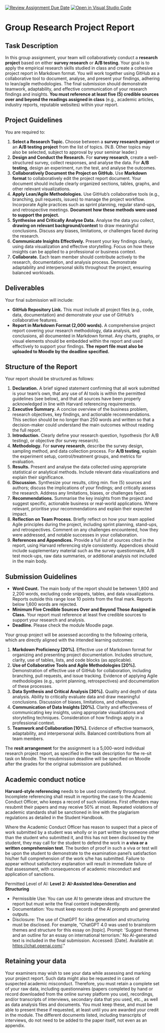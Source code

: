 [![Review Assignment Due Date](https://classroom.github.com/assets/deadline-readme-button-22041afd0340ce965d47ae6ef1cefeee28c7c493a6346c4f15d667ab976d596c.svg)](https://classroom.github.com/a/DRdc_Fxa)
[![Open in Visual Studio Code](https://classroom.github.com/assets/open-in-vscode-2e0aaae1b6195c2367325f4f02e2d04e9abb55f0b24a779b69b11b9e10269abc.svg)](https://classroom.github.com/online_ide?assignment_repo_id=21095798&assignment_repo_type=AssignmentRepo)
# Group Research Project Report
## Task Description

In this group assignment, your team will collaboratively conduct a **research project** based on either **survey research** or **A/B testing**. Your goal is to apply the empirical research skills studied in class and create a cohesive project report in Markdown format. You will work together using GitHub as a collaborative tool to document, analyse, and present your findings, adhering to lean/agile methodologies. The final submission should demonstrate teamwork, adaptability, and effective communication of your research findings and insights. **You must reference at least five (5) credible sources over and beyond the readings assigned in class** (e.g., academic articles, industry reports, reputable websites) within your report.

## Project Guidelines

You are required to:

1. **Select a Research Topic.** Choose between a **survey research project** or an **A/B testing project** from the list of topics. (N.B. Other topics may also be selected, subject to approval by your seminar leader.)
2. **Design and Conduct the Research.** For **survey research**, create a well-structured survey, collect responses, and analyse the data. For **A/B testing**, design an experiment, run the test, and analyse the outcomes.
3. **Collaboratively Document the Project on GitHub.** Use **Markdown format** to collaboratively edit the project report document. Your document should include clearly organized sections, tables, graphs, and other relevant visualizations.
4. **Apply Lean/Agile Methodologies.** Use GitHub’s collaborative tools (e.g., branching, pull requests, issues) to manage the project workflow. Incorporate Agile practices such as sprint planning, regular stand-ups, and retrospective meetings. **Document how these methods were used to support the project.**
5. **Synthesise and Critically Analyse Data.** Analyse the data you collect, **drawing on relevant background/context** to draw meaningful conclusions. Discuss any biases, limitations, or challenges faced during the research.
6. **Communicate Insights Effectively.** Present your key findings clearly, using data visualization and effective storytelling. Focus on how these insights can be applied to a professional or business context.
7. **Collaborate.** Each team member should contribute actively to the research, documentation, and analysis process. Demonstrate adaptability and interpersonal skills throughout the project, ensuring balanced workloads.

## Deliverables

Your final submission will include:

- **GitHub Repository Link.** This must include all project files (e.g., code, data, documentation) and demonstrate your use of GitHub’s collaborative features.
- **Report in Markdown Format (2,000 words).** A comprehensive project report covering your research methodology, data analysis, and conclusions, all documented in Markdown format. Any charts, graphs, or visual elements should be embedded within the report and used effectively to support your findings. **The report file must also be uploaded to Moodle by the deadline specified.**

## Structure of the Report

Your report should be structured as follows:

1. **Declaration.** A brief signed statement confirming that all work submitted is your team’s own, that any use of AI tools is within the permitted guidelines (see below), and that all sources have been properly acknowledged in line with Harvard referencing requirements.
2. **Executive Summary.** A concise overview of the business problem, research objectives, key findings, and actionable recommendations. This section should be no longer than 250 words and written so that a decision-maker could understand the main outcomes without reading the full report.
3. **Introduction.** Clearly define your research question, hypothesis (for A/B testing), or objective (for survey research).
4. **Methodology.** For **survey research**, describe the survey design, sampling method, and data collection process. For **A/B testing**, explain the experiment setup, control/treatment groups, and metrics for evaluation.
5. **Results.** Present and analyse the data collected using appropriate statistical or analytical methods. Include relevant data visualizations and explain their significance.
6. **Discussion.** Synthesize your results, citing min. five (5) sources and authors; discuss the implications of your findings; and critically assess the research. Address any limitations, biases, or challenges faced.
7. **Recommendations.** Summarise the key insights from the project and suggest specific, actionable business or real-world applications. Where relevant, prioritise your recommendations and explain their expected impact.
8. **Reflection on Team Process.** Briefly reflect on how your team applied Agile principles during the project, including sprint planning, stand-ups, and retrospectives. Comment on any challenges encountered, how they were addressed, and notable successes in your collaboration.
9. **References and Appendices.** Provide a full list of sources cited in the report, using Harvard referencing style consistently. Appendices should include supplementary material such as the survey questionnaire, A/B test mock-ups, raw data summaries, or additional analysis not included in the main body.

## Submission Guidelines

- **Word Count.** The main body of the report should be between 1,800 and 2,200 words, excluding code snippets, tables, and data visualizations. Reports outside this range lose 10 points from the final mark. Reports below 1,600 words are rejected.
- **Minimum Five Credible Sources Over and Beyond Those Assigned in Class.** Your report must reference at least five credible sources to support your research and analysis.
- **Deadline.** Please check the module Moodle page.

Your group project will be assessed according to the following criteria, which are directly aligned with the intended learning outcomes:

1. **Markdown Proficiency [20%].** Effective use of Markdown format for organizing and presenting project documentation. Includes structure, clarity, use of tables, lists, and code blocks (as applicable).
2. **Use of Collaborative Tools and Agile Methodologies [20%].** Demonstration of effective use of GitHub for collaboration, including branching, pull requests, and issue tracking. Evidence of applying Agile methodologies (e.g., sprint planning, retrospectives) and documentation of these processes.
3. **Data Synthesis and Critical Analysis [30%].** Quality and depth of data analysis. Ability to critically evaluate data and draw meaningful conclusions. Discussion of biases, limitations, and challenges.
4. **Communication of Data Insights [20%].** Clarity and effectiveness of communicating key insights, using appropriate visualizations and storytelling techniques. Consideration of how findings apply in a professional context.
5. **Teamwork and Collaboration [10%].** Evidence of effective teamwork, adaptability, and interpersonal skills. Balanced contributions from all team members.

The **resit arrangement** for the assignment is a 5,000-word individual research project report, as specified in the task description for the re-sit task on Moodle. The resubmission deadline will be specified on Moodle after the grades for the original submission are published.

## Academic conduct notice

**Harvard-style referencing** needs to be used consistently throughout. Incomplete referencing shall result in reporting the case to the Academic Conduct Officer, who keeps a record of such violations. First offenders may resubmit their papers and may receive 50% at most. Repeated violations of academic standards shall be sanctioned in line with the plagiarism regulations as detailed in the Student Handbook.

Where the Academic Conduct Officer has reason to suspect that a piece of work submitted by a student was wholly or in part written by someone other than the student who submitted it, and this has not been disclosed by the student, they may call for the student to defend the work in **a viva or a written comprehension test**. The burden of proof in such a viva or test will be upon the student to demonstrate to the examination panel’s satisfaction his/her full comprehension of the work s/he has submitted. Failure to appear without satisfactory explanation will result in immediate failure of that assessment, with consequences of academic misconduct and application of sanctions.

Permitted Level of AI: **Level 2: AI-Assisted Idea-Generation and Structuring**

- Permissible Use: You can use AI to generate ideas and structure the report but must write the final content independently.
- Documentation: You must keep records of the AI prompts and generated outputs.
- Disclosure: The use of ChatGPT for idea generation and structuring must be disclosed. For example, "ChatGPT 4.0 was used to brainstorm themes and structure for this essay on [topic]. Prompt: 'Suggest themes and an outline for an essay on international terrorism.' No AI-generated text is included in the final submission. Accessed: [Date]. Available at: https://chat.openai.com/."

## Retaining your data

Your examiners may wish to see your data while assessing and marking your project report. Such data might also be requested in cases of suspected academic misconduct. Therefore, you must retain a complete set of your raw data, including questionnaires (papers completed by hand or record downloaded from the online survey platform you use), recordings, and/or transcripts of interviews, secondary data that you used, etc., as well as data analysis files and documents. You must keep these, and must be able to present these if requested, at least until you are awarded your credit in the module. The different documents listed, including transcripts of interviews, do not need to be added to the paper itself, not even as an appendix.